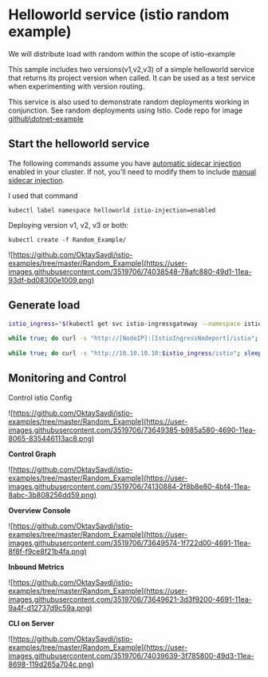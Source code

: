 
# Helloworld service (istio random example)

We will distribute load with random within the scope of istio-example

This sample includes two versions(v1,v2,v3) of a simple helloworld service that returns its project version when called. It can be used as a test service when experimenting with version routing.

This service is also used to demonstrate random deployments working in conjunction. See random deployments using Istio. Code repo for image [github\dotnet-example](https://github.com/OktaySavdi/dotnet-example)

## Start the helloworld service

The following commands assume you have [automatic sidecar injection](https://istio.io/docs/setup/additional-setup/sidecar-injection/#automatic-sidecar-injection) enabled in your cluster. If not, you'll need to modify them to include [manual sidecar injection](https://istio.io/docs/setup/additional-setup/sidecar-injection/#manual-sidecar-injection).

I used that command

    kubectl label namespace helloworld istio-injection=enabled

Deploying version v1, v2, v3 or both:

    kubectl create -f Random_Example/
![https://github.com/OktaySavdi/istio-examples/tree/master/Random_Example](https://user-images.githubusercontent.com/3519706/74038548-78afc880-49d1-11ea-93df-bd08300e1009.png)


## Generate load
```bash
istio_ingress="$(kubectl get svc istio-ingressgateway --namespace istio-system --output 'jsonpath={.spec.ports[?(@.port==80)].nodePort}')"
    
while true; do curl -s "http://[NodeIP]:[IstioIngressNodeport]/istio"; sleep 0.5; echo -e '\n'; done
    
while true; do curl -s "http://10.10.10.10:$istio_ingress/istio"; sleep 0.5; echo -e '\n'; done 
```
## Monitoring and Control

Control istio Config

![https://github.com/OktaySavdi/istio-examples/tree/master/Random_Example](https://user-images.githubusercontent.com/3519706/73649385-b985a580-4690-11ea-8065-835446113ac8.png)

**Control Graph**

![https://github.com/OktaySavdi/istio-examples/tree/master/Random_Example](https://user-images.githubusercontent.com/3519706/74130884-2f8b8e80-4bf4-11ea-8abc-3b808256dd59.png)

**Overview Console**

![https://github.com/OktaySavdi/istio-examples/tree/master/Random_Example](https://user-images.githubusercontent.com/3519706/73649574-1f722d00-4691-11ea-8f8f-f9ce8f21b4fa.png)

**Inbound Metrics**

![https://github.com/OktaySavdi/istio-examples/tree/master/Random_Example](https://user-images.githubusercontent.com/3519706/73649621-3d3f9200-4691-11ea-9a4f-d12737d9c59a.png)

**CLI on Server**

![https://github.com/OktaySavdi/istio-examples/tree/master/Random_Example](https://user-images.githubusercontent.com/3519706/74039639-3f785800-49d3-11ea-8698-119d265a704c.png)

